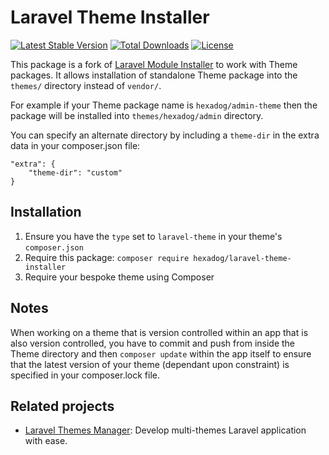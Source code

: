 # Laravel Theme Installer
[![Latest Stable Version](https://poser.pugx.org/hexadog/laravel-theme-installer/v)](//packagist.org/packages/hexadog/laravel-theme-installer) [![Total Downloads](https://poser.pugx.org/hexadog/laravel-theme-installer/downloads)](//packagist.org/packages/hexadog/laravel-theme-installer) [![License](https://poser.pugx.org/hexadog/laravel-theme-installer/license)](//packagist.org/packages/hexadog/laravel-theme-installer)


This package is a fork of [Laravel Module Installer](https://github.com/joshbrw/laravel-module-installer) to work with Theme packages.
It allows installation of standalone Theme package into the `themes/` directory instead of `vendor/`.

For example if your Theme package name is `hexadog/admin-theme` then the package will be installed into `themes/hexadog/admin` directory.

You can specify an alternate directory by including a `theme-dir` in the extra data in your composer.json file:

    "extra": {
        "theme-dir": "custom"
    }

## Installation

1. Ensure you have the `type` set to `laravel-theme` in your theme's `composer.json`
2. Require this package: `composer require hexadog/laravel-theme-installer`
3. Require your bespoke theme using Composer

## Notes

When working on a theme that is version controlled within an app that is also version controlled, you have to commit and push from inside the Theme directory and then `composer update` within the app itself to ensure that the latest version of your theme (dependant upon constraint) is specified in your composer.lock file.

## Related projects
- [Laravel Themes Manager](https://github.com/hexadog/laravel-themes-manager): Develop multi-themes Laravel application with ease.

